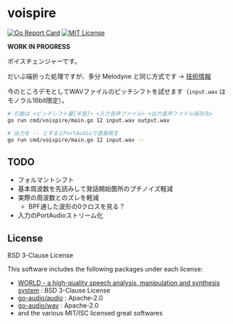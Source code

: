 # voispire

[![Go Report Card](https://goreportcard.com/badge/github.com/but80/voispire)](https://goreportcard.com/report/github.com/but80/voispire)
[![MIT License](https://img.shields.io/badge/license-MIT-brightgreen.svg)](LICENSE)

**WORK IN PROGRESS**

ボイスチェンジャーです。

だいぶ端折った処理ですが、多分 Melodyne と同じ方式です → [技術情報](https://ja.wikipedia.org/wiki/%E3%82%BF%E3%82%A4%E3%83%A0%E3%82%B9%E3%83%88%E3%83%AC%E3%83%83%E3%83%81/%E3%83%94%E3%83%83%E3%83%81%E3%82%B7%E3%83%95%E3%83%88#%E4%BD%8D%E7%9B%B8%E3%81%A8%E6%99%82%E9%96%93%E3%82%92%E3%81%BB%E3%81%A9%E3%81%8F)

今のところデモとしてWAVファイルのピッチシフトを試せます（`input.wav` はモノラル16bit限定）。

```bash
# 引数は <ピッチシフト量[半音]> <入力音声ファイル> <出力音声ファイル保存先>
go run cmd/voispire/main.go 12 input.wav output.wav

# 出力を -- とするとPortAudioで直接再生
go run cmd/voispire/main.go 12 input.wav --
```

## TODO

- フォルマントシフト
- 基本周波数を先読みして発話開始箇所のプチノイズ軽減
- 実際の周波数とのズレを軽減
  - BPF通した波形の0クロスを見る？
- 入力のPortAudioストリーム化

## License

BSD 3-Clause License

This software includes the following packages under each license:

- [WORLD - a high-quality speech analysis, manipulation and synthesis system](https://github.com/mmorise/World) : BSD 3-Clause License
- [go-audio/audio](https://github.com/go-audio/audio) : Apache-2.0
- [go-audio/wav](https://github.com/go-audio/wav) : Apache-2.0
- and the various MIT/ISC licensed great softwares
